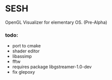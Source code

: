 # SESH

OpenGL Visualizer for elementary OS. (Pre-Alpha)

### todo:

- port to cmake
- shader editor
- libassimp
- fftw
- requires package libgstreamer-1.0-dev
- fix glepoxy
